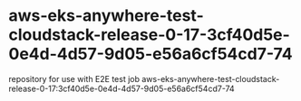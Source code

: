 # aws-eks-anywhere-test-cloudstack-release-0-17-3cf40d5e-0e4d-4d57-9d05-e56a6cf54cd7-74
repository for use with E2E test job aws-eks-anywhere-test-cloudstack-release-0-17:3cf40d5e-0e4d-4d57-9d05-e56a6cf54cd7-74
